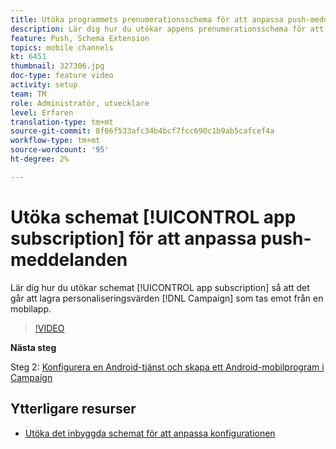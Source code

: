 ```yaml
---
title: Utöka programmets prenumerationsschema för att anpassa push-meddelanden
description: Lär dig hur du utökar appens prenumerationsschema för att kunna lagra personaliseringsvärden som Campaign tar emot från en mobilapp.
feature: Push, Schema Extension
topics: mobile channels
kt: 6451
thumbnail: 327306.jpg
doc-type: feature video
activity: setup
team: TM
role: Administratör, utvecklare
level: Erfaren
translation-type: tm+mt
source-git-commit: 8f06f533afc34b4bcf7fcc690c1b9ab5cafcef4a
workflow-type: tm+mt
source-wordcount: '95'
ht-degree: 2%

---
```



# Utöka schemat [!UICONTROL app subscription] för att anpassa push-meddelanden

Lär dig hur du utökar schemat [!UICONTROL app subscription] så att det går att lagra personaliseringsvärden [!DNL Campaign] som tas emot från en mobilapp.

>[!VIDEO](https://video.tv.adobe.com/v/327306?quality=12)

**Nästa steg**

Steg 2: [Konfigurera en Android-tjänst och skapa ett Android-mobilprogram i Campaign](/help/tutorial-getting-started-with-push-notifications-for-android/configuring-an-android-service-in-campaign.md)

## Ytterligare resurser

* [Utöka det inbyggda schemat för att anpassa konfigurationen](https://experienceleague.adobe.com/docs/campaign-classic/using/sending-messages/sending-push-notifications/configure-the-mobile-app/configuring-the-mobile-application-android.html#extend-subscription-schema)